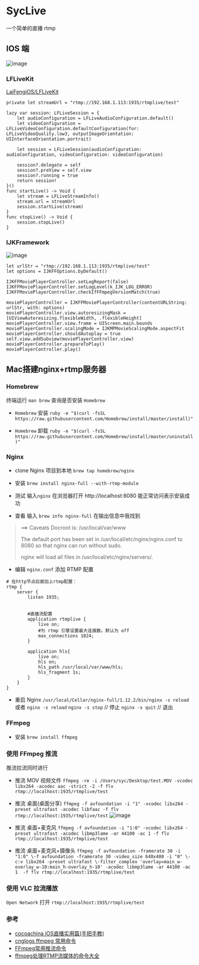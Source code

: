# SycLive

一个简单的直播 rtmp

## IOS 端

![image](https://github.com/doingself/SycLive/blob/master/images/photo2.jpeg)

### LFLiveKit

[LaiFengiOS/LFLiveKit](https://github.com/LaiFengiOS/LFLiveKit)

```
private let streamUrl = "rtmp://192.168.1.113:1935/rtmplive/test"

lazy var session: LFLiveSession = {
    let audioConfiguration = LFLiveAudioConfiguration.default()
    let videoConfiguration = LFLiveVideoConfiguration.defaultConfiguration(for: LFLiveVideoQuality.low3, outputImageOrientation: UIInterfaceOrientation.portrait)
    
    let session = LFLiveSession(audioConfiguration: audioConfiguration, videoConfiguration: videoConfiguration)
    
    session?.delegate = self
    session?.preView = self.view
    session?.running = true
    return session!
}()
func startLive() -> Void {
    let stream = LFLiveStreamInfo()
    stream.url = streamUrl
    session.startLive(stream)
}
func stopLive() -> Void {
    session.stopLive()
}
```

### IJKFramework

![image](https://github.com/doingself/SycLive/blob/master/images/image1.jpg)

```
let urlStr = "rtmp://192.168.1.113:1935/rtmplive/test"
let options = IJKFFOptions.byDefault()

IJKFFMoviePlayerController.setLogReport(false)
IJKFFMoviePlayerController.setLogLevel(k_IJK_LOG_ERROR)
IJKFFMoviePlayerController.checkIfFFmpegVersionMatch(true)

moviePlayerController = IJKFFMoviePlayerController(contentURLString: urlStr, with: options)
moviePlayerController.view.autoresizingMask = [UIViewAutoresizing.flexibleWidth, .flexibleHeight]
moviePlayerController.view.frame = UIScreen.main.bounds
moviePlayerController.scalingMode = IJKMPMovieScalingMode.aspectFit
moviePlayerController.shouldAutoplay = true
self.view.addSubview(moviePlayerController.view)
moviePlayerController.prepareToPlay()
moviePlayerController.play()
```






## Mac搭建nginx+rtmp服务器

### Homebrew

终端运行 `man brew` 查询是否安装 `Homebrew`

+ `Homebrew` 安装
 `ruby -e "$(curl -fsSL https://raw.githubusercontent.com/Homebrew/install/master/install)"`

+ `Homebrew` 卸载
 `ruby -e "$(curl -fsSL https://raw.githubusercontent.com/Homebrew/install/master/uninstall)"`

### Nginx

+ clone Nginx 项目到本地
 `brew tap homebrew/nginx`

+ 安装
 `brew install nginx-full --with-rtmp-module`

+ 测试
 输入`nginx` 在浏览器打开 http://localhost:8080 能正常访问表示安装成功


+ 查看
 输入 `brew info nginx-full` 在输出信息中我找到

 > ==> Caveats
 > Docroot is: /usr/local/var/www
 > 
 > The default port has been set in /usr/local/etc/nginx/nginx.conf to 8080 so that
 > nginx can run without sudo.
 > 
 > nginx will load all files in /usr/local/etc/nginx/servers/.

+ 编辑 `nginx.conf` 添加 RTMP 配置
```
# 在http节点后面加上rtmp配置：
rtmp {
  	server {
      	listen 1935;


    	#直播流配置
      	application rtmplive {
          	live on;
      		#为 rtmp 引擎设置最大连接数。默认为 off
      		max_connections 1024;
		}
    
    	application hls{
        	live on;
          	hls on;
          	hls_path /usr/local/var/www/hls;
          	hls_fragment 1s;
      	}
   	}
}
```


+ 重启 Nginx
 `/usr/local/Cellar/nginx-full/1.12.2/bin/nginx -s reload`
 或者
 `nginx -s reload`
 `nginx -s stop` // 停止
 `nginx -s quit` // 退出

### FFmpeg

+ 安装
 `brew install ffmpeg`


### 使用 FFmpeg 推流

推流拉流同时进行

+ 推流 MOV 视频文件
 `ffmpeg -re -i /Users/syc/Desktop/test.MOV -vcodec libx264 -acodec aac -strict -2 -f flv rtmp://localhost:1935/rtmplive/test`

+ 推流 桌面(桌面分享)
 `ffmpeg -f avfoundation -i "1" -vcodec libx264 -preset ultrafast -acodec libfaac -f flv rtmp://localhost:1935/rtmplive/test`
 ![image](https://github.com/doingself/SycLive/blob/master/images/photo1.jpeg)

+ 推流 桌面+麦克风
 `ffmpeg -f avfoundation -i "1:0" -vcodec libx264 -preset ultrafast -acodec libmp3lame -ar 44100 -ac 1 -f flv rtmp://localhost:1935/rtmplive/test`

+ 推流 桌面+麦克风+摄像头
 `ffmpeg -f avfoundation -framerate 30 -i "1:0" \-f avfoundation -framerate 30 -video_size 640x480 -i "0" \-c:v libx264 -preset ultrafast \-filter_complex 'overlay=main_w-overlay_w-10:main_h-overlay_h-10' -acodec libmp3lame -ar 44100 -ac 1  -f flv rtmp://localhost:1935/rtmplive/test`

### 使用 VLC 拉流播放
 `Open Network` 打开 `rtmp://localhost:1935/rtmplive/test`

### 参考

+ [cocoachina iOS直播实用篇(手把手教)](http://www.cocoachina.com/ios/20161111/18050.html)
+ [cnglogs ffmpeg 常用命令](https://www.cnblogs.com/frost-yen/p/5848781.html)
+ [FFmpeg常用推流命令](http://www.jianshu.com/p/d541b317f71c)
+ [ffmpeg处理RTMP流媒体的命令大全](http://blog.csdn.net/leixiaohua1020/article/details/12029543)
